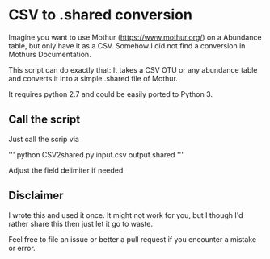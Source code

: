 # CSV to .shared conversion
Imagine you want to use Mothur (https://www.mothur.org/) on a Abundance table, but only have it as a CSV.
Somehow I did not find a conversion in Mothurs Documentation.

This script can do exactly that: It takes a CSV OTU or any abundance table and converts it into a simple .shared file of Mothur.

It requires python 2.7 and could be easily ported to Python 3.

## Call the script

Just call the scrip via 

'''
python CSV2shared.py input.csv output.shared
'''

Adjust the field delimiter if needed.

## Disclaimer
I wrote this and used it once. It might not work for you, but I though I'd rather share this then just let it go to waste.

Feel free to file an issue or better a pull request if you encounter a mistake or error.
